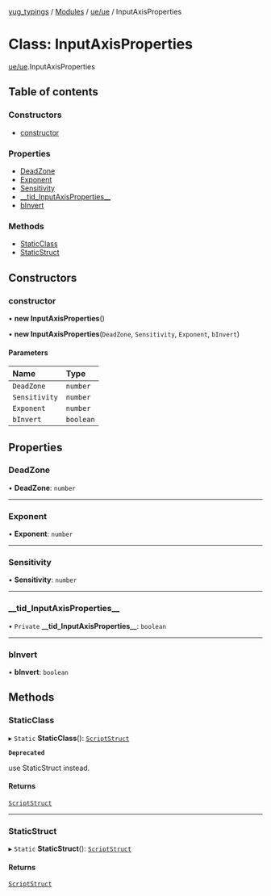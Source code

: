 [yug_typings](../README.md) / [Modules](../modules.md) / [ue/ue](../modules/ue_ue.md) / InputAxisProperties

# Class: InputAxisProperties

[ue/ue](../modules/ue_ue.md).InputAxisProperties

## Table of contents

### Constructors

- [constructor](ue_ue.InputAxisProperties.md#constructor)

### Properties

- [DeadZone](ue_ue.InputAxisProperties.md#deadzone)
- [Exponent](ue_ue.InputAxisProperties.md#exponent)
- [Sensitivity](ue_ue.InputAxisProperties.md#sensitivity)
- [\_\_tid\_InputAxisProperties\_\_](ue_ue.InputAxisProperties.md#__tid_inputaxisproperties__)
- [bInvert](ue_ue.InputAxisProperties.md#binvert)

### Methods

- [StaticClass](ue_ue.InputAxisProperties.md#staticclass)
- [StaticStruct](ue_ue.InputAxisProperties.md#staticstruct)

## Constructors

### constructor

• **new InputAxisProperties**()

• **new InputAxisProperties**(`DeadZone`, `Sensitivity`, `Exponent`, `bInvert`)

#### Parameters

| Name | Type |
| :------ | :------ |
| `DeadZone` | `number` |
| `Sensitivity` | `number` |
| `Exponent` | `number` |
| `bInvert` | `boolean` |

## Properties

### DeadZone

• **DeadZone**: `number`

___

### Exponent

• **Exponent**: `number`

___

### Sensitivity

• **Sensitivity**: `number`

___

### \_\_tid\_InputAxisProperties\_\_

• `Private` **\_\_tid\_InputAxisProperties\_\_**: `boolean`

___

### bInvert

• **bInvert**: `boolean`

## Methods

### StaticClass

▸ `Static` **StaticClass**(): [`ScriptStruct`](ue_ue.ScriptStruct.md)

**`Deprecated`**

use StaticStruct instead.

#### Returns

[`ScriptStruct`](ue_ue.ScriptStruct.md)

___

### StaticStruct

▸ `Static` **StaticStruct**(): [`ScriptStruct`](ue_ue.ScriptStruct.md)

#### Returns

[`ScriptStruct`](ue_ue.ScriptStruct.md)
